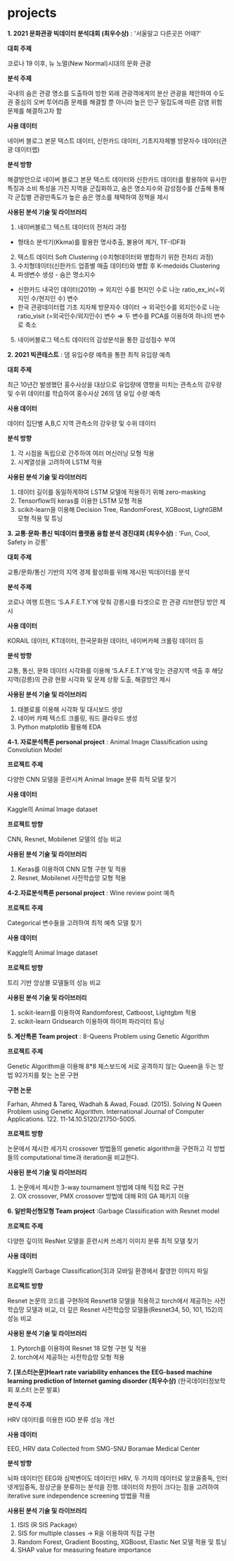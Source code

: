 # projects
**1. 2021 문화관광 빅데이터 분석대회 (최우수상)** 
: '서울말고 다른곳은 어때?'

 **대회 주제** 
 
코로나 19 이후, 뉴 노멀(New Normal)시대의 문화 관광

**분석 주제** 

국내의 숨은 관광 명소를 도출하여 방한 외래 관광객에게의 분산 관광을 제안하여 수도권 중심의 오버 투어리즘 문제를 해결할 뿐 아니라 높은 인구 밀집도에 따른 감염 위험 문제를 해결하고자 함

**사용 데이터**

네이버 블로그 본문 텍스트 데이터, 신한카드 데이터, 기초지자체별 방문자수 데이터(관광 데이터랩)

**분석 방향**  

해결방안으로 네이버 블로그 본문 텍스트 데이터와 신한카드 데이터를 활용하여 유사한 특징과 소비 특성을 가진 지역을 군집화하고, 숨은 명소지수와 감성점수를 산출해 통해 각 군집별 관광만족도가 높은 숨은 명소를 채택하여 정책을 제시

**사용된 분석 기술 및 라이브러리**

1) 네이버블로그 텍스트 데이터의 전처리 과정
- 형태소 분석기(Kkma)를 활용한 명사추출, 불용어 제거, TF-IDF화 
2) 텍스트 데이터 Soft Clustering (수치형데이터와 병합하기 위한 전처리 과정)
3) 수치형데이터(신한카드 업종별 매출 데이터)와 병합 후 K-medoids Clustering
4) 파생변수 생성 - 숨은 명소지수
- 신한카드 내국인 데이터(2019) → 외지인 수를 현지인 수로 나눈 ratio_ex_in(=외지인 수/현지인 수) 변수
- 한국 관광데이터랩 기초 지자체 방문자수 데이터 → 외국인수를 외지인수로 나눈 ratio_visit (=외국인수/외지인수) 변수
    ⇒ 두 변수를 PCA를 이용하여 하나의 변수로 축소 
5) 네이버블로그 텍스트 데이터의 감성분석을 통한 감성점수 부여


**2. 2021 빅콘테스트**
: 댐 유입수량 예측을 통한 최적 유입량 예측

**대회 주제** 

최근 10년간 발생했던 홍수사상을 대상으로 유입량에 영향을 미치는 관측소의 강우량 및 수위 데이터를 학습하여 홍수사상 26의 댐 유입 수량 예측

**사용 데이터**

데이터 집단별 A,B,C 지역 관측소의 강우량 및 수위 데이터

**분석 방향**  

1) 각 시점을 독립으로 간주하여 여러 머신러닝 모형 적용 
2) 시계열성을 고려하여 LSTM 적용  

**사용된 분석 기술 및 라이브러리**

1) 데이터 길이를 동일하게하여 LSTM 모델에 적용하기 위해 zero-masking
2) Tensorflow의 keras를 이용한 LSTM 모형 적용
3) scikit-learn을 이용해 Decision Tree, RandomForest, XGBoost, LightGBM 모형 적용 및 튜닝

**3. 교통·문화·통신 빅데이터 플랫폼 융합 분석 경진대회 (최우수상)**
: 'Fun, Cool, Safety in 강릉'

**대회 주제** 

교통/문화/통신 기반의 지역 경제 활성화를 위해 제시된 빅데이터를 분석

**분석 주제** 

코로나 여행 트렌드 ‘S.A.F.E.T.Y’에 맞춰 강릉시를 타겟으로 한 관광 리브랜딩 방안 제시

**사용 데이터**

KORAIL 데이터, KT데이터, 한국문화원 데이터, 네이버카페 크롤링 데이터 등

**분석 방향**  

교통, 통신, 문화 데이터 시각화를 이용해 ‘S.A.F.E.T.Y’에 맞는 관광지역 색출 후 해당 지역(강릉)의 관광 현황 시각화 및 문제 상황 도출, 해결방안 제시

**사용된 분석 기술 및 라이브러리**
1) 태블로를 이용해 시각화 및 대시보드 생성
2) 네이버 카페 텍스트 크롤링, 워드 클라우드 생성
3) Python matplotlib 활용해 EDA


**4-1. 자료분석특론 personal project** 
: Animal Image Classification using Convolution Model

**프로젝트 주제** 

다양한 CNN 모델을 훈련시켜 Animal Image 분류 최적 모델 찾기

**사용 데이터**

Kaggle의 Animal Image dataset

**프로젝트 방향**  

CNN, Resnet, Mobilenet 모델의 성능 비교

**사용된 분석 기술 및 라이브러리**

1) Keras를 이용하여 CNN 모형 구현 및 적용
2) Resnet, Mobilenet 사전학습망 모형 적용

**4-2.자료분석특론 personal project** 
: Wine review point 예측

**프로젝트 주제** 

Categorical 변수들을 고려하여 최적 예측 모델 찾기

**사용 데이터**

Kaggle의 Animal Image dataset

**프로젝트 방향**  

트리 기반 앙상블 모델들의 성능 비교

**사용된 분석 기술 및 라이브러리**

1) scikit-learn를 이용하여 Randomforest, Catboost, Lightgbm 적용
2) scikit-learn Gridsearch 이용하여 하이퍼 파라미터 튜닝



**5. 계산특론 Team project**
: 8-Queens Problem using Genetic Algorithm

**프로젝트 주제** 

Genetic Algorithm을 이용해 8*8 체스보드에 서로 공격하지 않는 Queen을 두는 방법 92가지를 찾는 논문 구현

**구현 논문**

Farhan, Ahmed & Tareq, Wadhah & Awad, Fouad. (2015). Solving N Queen Problem using
Genetic Algorithm. International Journal of Computer Applications. 122. 11-14.10.5120/21750-5005.

**프로젝트 방향**  

논문에서 제시한 세가지 crossover 방법들의 genetic algorithm을 구현하고 각 방법들의 computational time과 iteration을 비교한다.

**사용된 분석 기술 및 라이브러리**

1) 논문에서 제시한 3-way tournament 방법에 대해 직접 R로 구현
2) OX crossover, PMX crossover 방법에 대해 R의 GA 패키지 이용


**6. 일반화선형모형 Team project**
:Garbage Classification with Resnet model

**프로젝트 주제** 

다양한 깊이의 ResNet 모델을 훈련시켜 쓰레기 이미지 분류 최적 모델 찾기

**사용 데이터**

Kaggle의 Garbage Classification[3]과 모바일 환경에서 촬영한 이미지 파일

**프로젝트 방향**  

Resnet 논문의 코드를 구현하여 Resnet18 모델을 적용하고 torch에서 제공하는 사전학습망 모델과 비교, 더 깊은 Resnet 사전학습망 모델들(Resnet34, 50, 101, 152)의 성능 비교

**사용된 분석 기술 및 라이브러리**

1) Pytorch를 이용하여 Resnet 18 모형 구현 및 적용
2) torch에서 제공하는 사전학습망 모형 적용


**7. [포스터논문]Heart rate variability enhances the EEG-based machine learning prediction of Internet gaming disorder (최우수상)**
(한국데이터정보학회 포스터 논문 발표)

**분석 주제** 

HRV 데이터를 이용한 IGD 분류 성능 개선

**사용 데이터**

EEG, HRV data Collected from SMG-SNU Boramae Medical Center

**분석 방향**  

뇌파 데이터인 EEG와 심박변이도 데이터인 HRV, 두 가지의 데이터로 알코올중독, 인터넷게임중독, 정상군을 분류하는 분석을 진행. 데이터의 차원이 크다는 점을 고려하여  iterative sure independence screening 방법을 적용

**사용된 분석 기술 및 라이브러리**

1) ISIS (R SIS Package)
2) SIS for multiple classes → R을 이용하여 직접 구현 
3) Random Forest, Gradient Boosting, XGBoost, Elastic Net 모델 적용 및 튜닝
4) SHAP value for measuring feature importance

